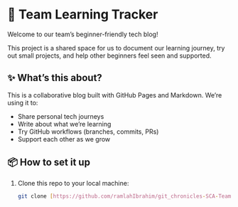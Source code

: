 # 🌱 Team Learning Tracker

Welcome to our team’s beginner-friendly tech blog!

This project is a shared space for us to document our learning journey, try out small projects, and help other beginners feel seen and supported.

## ✨ What’s this about?

This is a collaborative blog built with GitHub Pages and Markdown. We’re using it to:

- Share personal tech journeys
- Write about what we’re learning
- Try GitHub workflows (branches, commits, PRs)
- Support each other as we grow

## 📦 How to set it up

1. Clone this repo to your local machine:
   ```bash
   git clone [https://github.com/ramlahIbrahim/git_chronicles-SCA-Team2.git]
